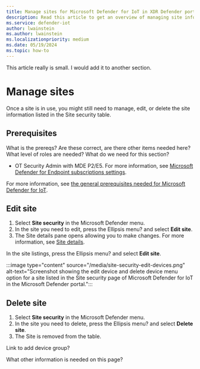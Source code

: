 ```yaml
---
title: Manage sites for Microsoft Defender for IoT in XDR Defender portal
description: Read this article to get an overview of managing site information in the new Site Security feature.
ms.service: defender-iot
author: lwainstein
ms.author: lwainstein
ms.localizationpriority: medium
ms.date: 05/19/2024
ms.topic: how-to
---
```

This article really is small. I would add it to another section.

# Manage sites

Once a site is in use, you might still need to manage, edit, or delete the site information listed in the Site security table.

## Prerequisites

What is the prereqs? Are these correct, are there other items needed here? What level of roles are needed?
What do we need for this section?

- OT Security Admin with MDE P2/E5. For more information, see [Microsoft Defender for Endpoint subscriptions settings](defender-endpoint/defender-endpoint-subscription-settings.md).

For more information, see [the general prerequisites needed for Microsoft Defender for IoT](prerequisites.md).

## Edit site

1. Select **Site security** in the Microsoft Defender menu.
1. In the site you need to edit, press the Ellipsis menu? and select **Edit site**.
1. The Site details pane opens allowing you to make changes. For more information, see [Site details](set-up-sites.md).

In the site listings, press the Ellipsis menu? and select **Edit site**.

:::image type="content" source="/media/site-security-edit-devices.png" alt-text="Screenshot showing the edit device and delete device menu option for a site listed in the Site security page of Microsoft Defender for IoT in the Microsoft Defender portal.":::

## Delete site

1. Select **Site security** in the Microsoft Defender menu.
1. In the site you need to delete, press the Ellipsis menu? and select **Delete site**.
1. The Site is removed from the table.

Link to add device group?

What other information is needed on this page?

